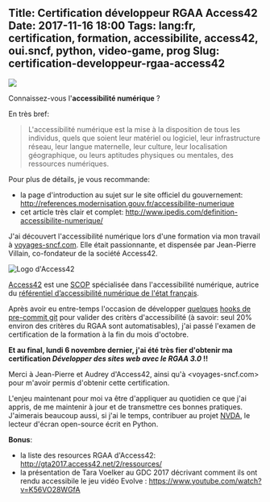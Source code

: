 Title: Certification développeur RGAA Access42
Date: 2017-11-16 18:00
Tags: lang:fr, certification, formation, accessibilite, access42, oui.sncf, python, video-game, prog
Slug: certification-developpeur-rgaa-access42
---
![](images/2017/11/accessibilite_numerique.jpg)

Connaissez-vous l'**accessibilité numérique** ?

En très bref:

> L'accessibilité numérique est la mise à la disposition de tous les individus, quels que soient leur matériel ou logiciel, leur infrastructure réseau,
> leur langue maternelle, leur culture, leur localisation géographique, ou leurs aptitudes physiques ou mentales, des ressources numériques.

Pour plus de détails, je vous recommande:

- la page d'introduction au sujet sur le site officiel du gouvernement: <http://references.modernisation.gouv.fr/accessibilite-numerique>
- cet article très clair et complet: <http://www.ipedis.com/definition-accessibilite-numerique/>

J'ai découvert l'accessibilité numérique lors d'une formation via mon travail à [voyages-sncf.com](https://www.voyages-sncf.com).
Elle était passionnante, et dispensée par Jean-Pierre Villain, co-fondateur de la société Access42.

![Logo d'Access42](images/2017/11/access42.jpg)

[Access42](https://access42.net/prestations) est une [SCOP](https://fr.wikipedia.org/wiki/Soci%C3%A9t%C3%A9_coop%C3%A9rative_et_participative) spécialisée dans l'accessibilité numérique,
autrice du [référentiel d’accessibilité numérique de l'état français](https://references.modernisation.gouv.fr/rgaa-accessibilite/).

Après avoir eu entre-temps l'occasion de développer [quelques](https://github.com/Lucas-C/pre-commit-hooks-lxml#fr-accessibilité-rgaa) [hooks de pre-commit git](https://github.com/Lucas-C/pre-commit-hooks-java#fr-accessibilité-rgaa) pour valider des critèrs d'accessibilité
(à savoir: seul 20% environ des critères du RGAA sont automatisables), j'ai passé l'examen de certification de la formation à la fin du mois d'octobre.

**Et au final, lundi 6 novembre dernier, j'ai été très fier d'obtenir ma certification
_Développer des sites web avec le RGAA 3.0_ !!**

Merci à Jean-Pierre et Audrey d'Access42, ainsi qu'à <voyages-sncf.com> pour m'avoir permis d'obtenir cette certification.

L'enjeu maintenant pour moi va être d'appliquer au quotidien ce que j'ai appris,
de me maintenir à jour et de transmettre ces bonnes pratiques.
J'aimerais beaucoup aussi, si j'ai le temps, contribuer au projet [NVDA](https://github.com/nvaccess/nvda),
le lecteur d'écran open-source écrit en Python.

**Bonus**:

- la liste des resources RGAA d'Access42: <http://gta2017.access42.net/2/ressources/>
- la présentation de Tara Voelker au GDC 2017 décrivant comment ils ont rendu accessibile le jeu vidéo Evolve : <https://www.youtube.com/watch?v=K56VO28WGfA>


<style>
article img { max-height: 30vh; }
</style>
